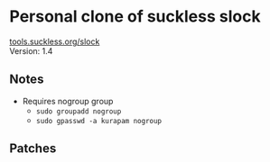 # Personal clone of suckless slock
[tools.suckless.org/slock](https://tools.suckless.org/slock)<br/>
Version: 1.4

## Notes
* Requires nogroup group
    - `sudo groupadd nogroup`
    - `sudo gpasswd -a kurapam nogroup`

## Patches
